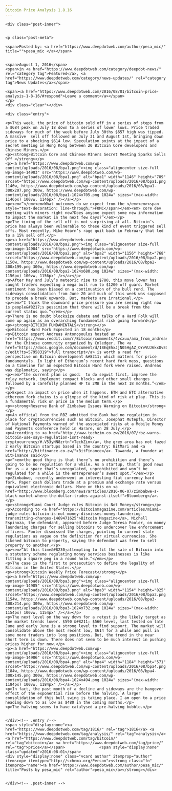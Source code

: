 ```yaml
---
Bitcoin Price Analysis 1.8.16
---
```

<article class="post-listing post-14982 post type-post status-publish format-standard has-post-thumbnail hentry category-deepdot-news category-news-updates tag-4069 tag-analysis tag-bitcoin tag-price">
    
    <div class="post-inner">
    
    
    <p class="post-meta">
    
    <span>Posted by: <a href="https://www.deepdotweb.com/author/pesa_mic/" title="">pesa_mic </a></span>
    
    
    <span>August 1, 2016</span>
    <span>in <a href="https://www.deepdotweb.com/category/deepdot-news/" rel="category tag">Featured</a>, <a href="https://www.deepdotweb.com/category/news-updates/" rel="category tag">News Updates</a></span>
    
    <span><a href="https://www.deepdotweb.com/2016/08/01/bitcoin-price-analysis-1-8-16/#respond">Leave a comment</a></span>
    </p>
    <div class="clear"></div>
    
    <div class="entry">
    
    <p>This week, the price of bitcoin sold off in a series of steps from a $684 peak on July 18 down to a series of lower lows. Price traded sideways for much of the week before July 30ths $657 high was tipped. A massive  sell off followed on July 31 and August 1st, bringing down price to a shocking $614 low. Speculation points at the impact of a secret meeting in Hong Kong between 20 Bitcoin Core developers and Chinese Miners.</p>
    <p><strong>Bitcoin Core and Chinese MIners Secret Meeting Sparks Sells Off </strong></p>
    <p><a href="https://www.deepdotweb.com/wp-content/uploads/2016/08/bpa1.png"><img class="aligncenter size-full wp-image-14983" src="https://www.deepdotweb.com/wp-content/uploads/2016/08/bpa1.png" alt="bpa1" width="1146" height="789" srcset="https://www.deepdotweb.com/wp-content/uploads/2016/08/bpa1.png 1146w, https://www.deepdotweb.com/wp-content/uploads/2016/08/bpa1-300x207.png 300w, https://www.deepdotweb.com/wp-content/uploads/2016/08/bpa1-1024x705.png 1024w" sizes="(max-width: 1146px) 100vw, 1146px" /></a></p>
    <p><em>“</em><em>What outcomes do we expect from the </em><em><span style="text-decoration: line-through;">FOMC</span></em><em> core dev meeting with miners right now?Does anyone expect some new information to impact the market in the next few days?”</em></p>
    <p>The timing of the sell off is not surprising at all. Bitcoin’s price has always been vulnerable to these kind of event triggered sell offs. Most recently, Mike Hearn’s rage quit back in February that led to a 15% sell off.</p>
    <p><a href="https://www.deepdotweb.com/wp-content/uploads/2016/08/bpa2.png"><img class="aligncenter size-full wp-image-14984" src="https://www.deepdotweb.com/wp-content/uploads/2016/08/bpa2.png" alt="bpa2" width="1156" height="768" srcset="https://www.deepdotweb.com/wp-content/uploads/2016/08/bpa2.png 1156w, https://www.deepdotweb.com/wp-content/uploads/2016/08/bpa2-300x199.png 300w, https://www.deepdotweb.com/wp-content/uploads/2016/08/bpa2-1024x680.png 1024w" sizes="(max-width: 1156px) 100vw, 1156px" /></a></p>
    <p>After May and July’s meteoric rise to $780, this move lower has caught traders expecting a mega bull run to $1200 off guard. Market sentiment has been biased on a continuation of the bull rend. The sideways consolidation from June 20 and much of this week was supposed to precede a break upwards. But, markets are irrational.</p>
    <p><em>“I think the downward price pressure you are seeing right now is people&#8217;s pessimism that there will be a break from the current status quo.”</em></p>
    <p>There is no doubt blocksize debate and talks of a Hard Folk will come up again as an overarching fundamental risk going forward</p>
    <p><strong>BITCOIN FUNDAMENTALS</strong></p>
    <p>Bitcoin Hard Fork Expected in 18 months</p>
    <p>Bitcoin expert Andreas Antonopoulos hosted an <a href="https://www.reddit.com/r/Bitcoin/comments/4vcxuu/ama_from_andreas_antonopoulos_in_the_chinese/">AMA</a> for the Chinese community organized by Cnledger. The <a href="https://docs.google.com/document/d/1BEqEhxJjN05HgAZ_OYvVUJ6kxDvEDxGebLvea7XqP-c/edit?ts=57958319">full transcript</a> is worth a read for perspective on Bitcoin development &#8211; which matters for price fundamentals. In light of Ethereum’s recent hard fork mess, questions on a timeline for an expected Bitcoin Hard fork were raised. Andreas was diplomatic, saying</p>
    <p><em>“the current plan is good:  to do segwit first, improve the relay network, implement compact blocks and other small changes followed by a carefully planned HF to 2MB in the next 18 months.”</em></p>
    <p>Expect an impact on price when it happens. ETH and ETC alternative ethereum fork chains is a glimpse of the kind of risk at play. This is a fundamental risk on price in the medium term.</p>
    <p><strong>Reserve Bank of Zimbabwe Issues Warning on Bitcoin</strong></p>
    <p>An official from the RBZ admitted the Bank had no regulation in place for cryptocurrencies such as Bitcoin. Josephat Mutepfa, Director of National Payments warned of the associated risks at a Mobile Money and Payments conference held in Harare, on 28 July.</p>
    <p>According to <a href="http://www.techzim.co.zw/2016/07/rbz-warns-bitcoin-use-says-regulation-isnt-ready-cryptocurrency/#.V53yNN8zrtn">TechZim</a>, the grey area has not fazed 2 early Bitcoin startups based in the country: BitMari and <a href="http://bitfinance.co.zw/">BitFinance</a>. Tawanda, a founder at BitFinance said</p>
    <p>“<em>the good thing is that there’s no prohibition and there’s going to be no regulation for a while. As a startup, that’s good news for us – a space that’s unregulated, unprohibited and won’t be regulated for a while is the entrepreneur’s sweet spot.”</em></p>
    <p>Zimbabwe, recently underwent an interesting fiat currency hard fork. Paper cash dollars trade at a premium and exchange rate versus equivalent electronic dollars. More on this on <a href="http://www.bloomberg.com/news/articles/2016-06-07/zimbabwe-s-black-market-where-the-dollar-trades-against-itself">Bloomberg</a>.</p>
    <p><strong>Miami Court Judge rules Bitcoin is Not Money</strong></p>
    <p>According to <a href="https://bitcoinmagazine.com/articles/miami-judge-rules-bitcoin-is-not-money-dismisses-money-laundering-transmitting-charges-1469471625">Bitcoin Magazine</a>, Michell Espinoza, the defendant, appeared before Judge Teresa Pooler, on money laundering charges for selling bitcoins to undercover law enforcement officers. Pooler dismissed the charges, pointing to current state regulations as vague on the definition for virtual currencies. She likened bitcoin to property, saying the defendant was free to sell property to another.</p>
    <p><em>“At this time&#8230;attempting to fit the sale of Bitcoin into a statutory scheme regulating money services businesses is like fitting a square peg in a round hole.”</em></p>
    <p>The case is the first to prosecution to define the legality of Bitcoin in the United States.</p>
    <p><strong>Bitcoin Weekly Price Forecast</strong></p>
    <p><a href="https://www.deepdotweb.com/wp-content/uploads/2016/08/bpa3.png"><img class="aligncenter size-full wp-image-14985" src="https://www.deepdotweb.com/wp-content/uploads/2016/08/bpa3.png" alt="bpa3" width="1154" height="825" srcset="https://www.deepdotweb.com/wp-content/uploads/2016/08/bpa3.png 1154w, https://www.deepdotweb.com/wp-content/uploads/2016/08/bpa3-300x214.png 300w, https://www.deepdotweb.com/wp-content/uploads/2016/08/bpa3-1024x732.png 1024w" sizes="(max-width: 1154px) 100vw, 1154px" /></a></p>
    <p>The next level on the way down for a retest is the likely target as the market trends lower. $590 &#8211; $560 level, last tested on late June and early June is a strong level to find support. The market will consolidate above the most recent low, $614 for a while and pull in some more traders into long positions. But, the trend in the near short term is down. There does not seem to be much interest in pushing prices higher for now.</p>
    <p><a href="https://www.deepdotweb.com/wp-content/uploads/2016/08/bpa4.png"><img class="aligncenter size-full wp-image-14986" src="https://www.deepdotweb.com/wp-content/uploads/2016/08/bpa4.png" alt="bpa4" width="1184" height="571" srcset="https://www.deepdotweb.com/wp-content/uploads/2016/08/bpa4.png 1184w, https://www.deepdotweb.com/wp-content/uploads/2016/08/bpa4-300x145.png 300w, https://www.deepdotweb.com/wp-content/uploads/2016/08/bpa4-1024x494.png 1024w" sizes="(max-width: 1184px) 100vw, 1184px" /></a></p>
    <p>In fact, the past month of a decline and sideways are the hangover effect of the exponential rise before the halving. A larger consolidation of this bull swing is taking place. I am open to a price heading down to as low as $480 in the coming months.</p>
    <p>The halving seems to have catalysed a pre-halving bubble.</p>
    
    
    </div><!-- .entry /-->
    <span style="display:none"><a href="https://www.deepdotweb.com/tag/1816/" rel="tag">1816</a> <a href="https://www.deepdotweb.com/tag/analysis/" rel="tag">analysis</a> <a href="https://www.deepdotweb.com/tag/bitcoin/" rel="tag">bitcoin</a> <a href="https://www.deepdotweb.com/tag/price/" rel="tag">price</a></span>				<span style="display:none" class="updated">2016-08-01</span>
    <div style="display:none" class="vcard author" itemprop="author" itemscope itemtype="http://schema.org/Person"><strong class="fn" itemprop="name"><a href="https://www.deepdotweb.com/author/pesa_mic/" title="Posts by pesa_mic" rel="author">pesa_mic</a></strong></div>
    
    
    </div><!-- .post-inner -->
</article><!-- .post-listing -->

